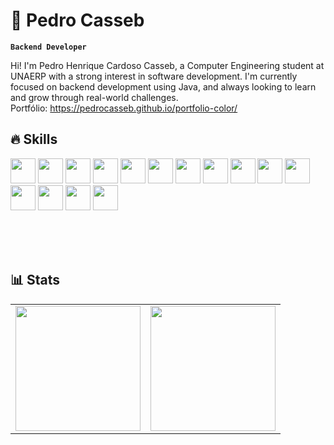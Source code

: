 # 🤖 Pedro Casseb

**`Backend Developer`**

Hi! I'm Pedro Henrique Cardoso Casseb, a Computer Engineering student at UNAERP with a strong interest in software development. I'm currently focused on backend development using Java, and always looking to learn and grow through real-world challenges. <br/>Portfólio: https://pedrocasseb.github.io/portfolio-color/

## 🔥 Skills

<div sytke="display: flex; flex-wrap: wrap; gap: 10px;">
  <img  width="40px" src="https://cdn.jsdelivr.net/gh/devicons/devicon@latest/icons/html5/html5-original.svg" />
  <img  width="40px" src="https://cdn.jsdelivr.net/gh/devicons/devicon@latest/icons/css3/css3-original.svg" />
  <img  width="40px" src="https://cdn.jsdelivr.net/gh/devicons/devicon@latest/icons/tailwindcss/tailwindcss-original.svg" />
  <img  width="40px" src="https://cdn.jsdelivr.net/gh/devicons/devicon@latest/icons/bootstrap/bootstrap-original.svg" />
  <img  width="40px" src="https://cdn.jsdelivr.net/gh/devicons/devicon@latest/icons/javascript/javascript-original.svg" />
  <img  width="40px" src="https://cdn.jsdelivr.net/gh/devicons/devicon@latest/icons/typescript/typescript-original.svg" />
  <img  width="40px" src="https://cdn.jsdelivr.net/gh/devicons/devicon@latest/icons/react/react-original.svg" />
  <img  width="40px" src="https://cdn.jsdelivr.net/gh/devicons/devicon@latest/icons/nextjs/nextjs-original.svg" />
  <img  width="40px" src="https://cdn.jsdelivr.net/gh/devicons/devicon@latest/icons/angular/angular-original.svg" />
  <img  width="40px" src="https://cdn.jsdelivr.net/gh/devicons/devicon@latest/icons/python/python-original.svg" />
  <img  width="40px" src="https://cdn.jsdelivr.net/gh/devicons/devicon@latest/icons/java/java-original.svg" />
  <img  width="40px" src="https://cdn.jsdelivr.net/gh/devicons/devicon@latest/icons/spring/spring-original.svg" />
  <img  width="40px" src="https://cdn.jsdelivr.net/gh/devicons/devicon@latest/icons/c/c-original.svg" />
  <img  width="40px" src="https://cdn.jsdelivr.net/gh/devicons/devicon@latest/icons/mongodb/mongodb-original.svg" />
  <img  width="40px" src="https://cdn.jsdelivr.net/gh/devicons/devicon@latest/icons/git/git-original.svg" />
</div>

<br><br><br>

## 📊 Stats



<table>
  <tr>
    <td>
      <img height="200" src="https://github-readme-stats.vercel.app/api?username=pedrocasseb&show_icons=true&theme=city_lights" />
    </td>
    <td>
      <img height="200" src="https://github-readme-stats.vercel.app/api/top-langs/?username=pedrocasseb&theme=city_lights&layout=compact" />
    </td>
  </tr>
</table>

          
